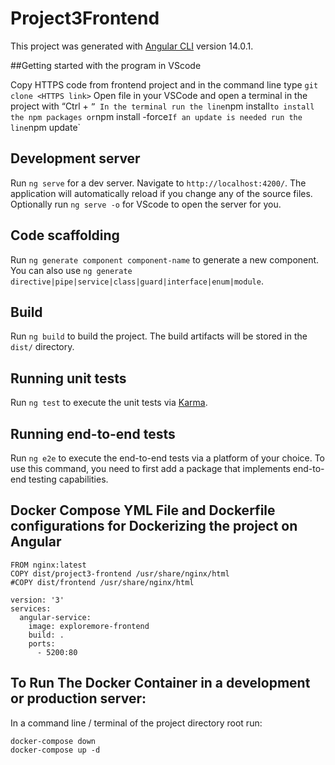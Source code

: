 # Project3Frontend

This project was generated with [Angular CLI](https://github.com/angular/angular-cli) version 14.0.1.

##Getting started with the program in VScode

Copy HTTPS code from frontend project and in the command line type `git clone <HTTPS link>`
Open file in your VSCode and open a terminal in the project with “Ctrl + ` ”
In the terminal run the line `npm install` to install the npm packages or `npm install -force`
If an update is needed run the line `npm update`

## Development server

Run `ng serve` for a dev server. Navigate to `http://localhost:4200/`. The application will automatically reload if you change any of the source files.
Optionally run `ng serve -o` for VScode to open the server for you.

## Code scaffolding

Run `ng generate component component-name` to generate a new component. You can also use `ng generate directive|pipe|service|class|guard|interface|enum|module`.

## Build

Run `ng build` to build the project. The build artifacts will be stored in the `dist/` directory.

## Running unit tests

Run `ng test` to execute the unit tests via [Karma](https://karma-runner.github.io).

## Running end-to-end tests

Run `ng e2e` to execute the end-to-end tests via a platform of your choice. To use this command, you need to first add a package that implements end-to-end testing capabilities.

## Docker Compose YML File and Dockerfile configurations for Dockerizing the project on Angular

```Dockerfile:
FROM nginx:latest
COPY dist/project3-frontend /usr/share/nginx/html
#COPY dist/frontend /usr/share/nginx/html
```

```docker- compose.yml file:
version: '3'
services:
  angular-service:
    image: exploremore-frontend
    build: .
    ports:
      - 5200:80
```

## To Run The Docker Container in a development or production server:

In a command line / terminal of the project directory root run:

```
docker-compose down
docker-compose up -d 
```
